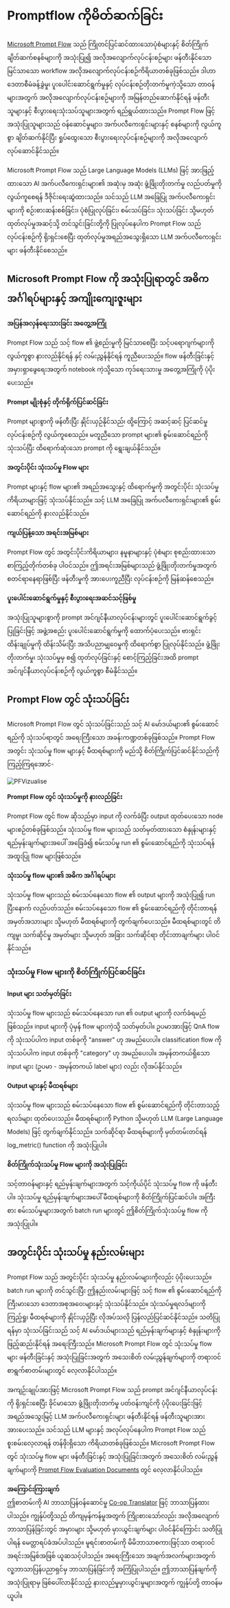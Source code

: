 <!--
CO_OP_TRANSLATOR_METADATA:
{
  "original_hash": "3cbe7629d254f1043193b7fe22524d55",
  "translation_date": "2025-07-16T22:45:45+00:00",
  "source_file": "md/01.Introduction/05/Promptflow.md",
  "language_code": "my"
}
-->
# **Promptflow ကိုမိတ်ဆက်ခြင်း**

[Microsoft Prompt Flow](https://microsoft.github.io/promptflow/index.html?WT.mc_id=aiml-138114-kinfeylo) သည် ကြိုတင်ပြင်ဆင်ထားသောပုံစံများနှင့် စိတ်ကြိုက်ချိတ်ဆက်စနစ်များကို အသုံးပြု၍ အလိုအလျောက်လုပ်ငန်းစဉ်များ ဖန်တီးနိုင်သော မြင်သာသော workflow အလိုအလျောက်လုပ်ငန်းစဉ်ကိရိယာတစ်ခုဖြစ်သည်။ ဒါဟာ ဒေတာစီမံခန့်ခွဲမှု၊ ပူးပေါင်းဆောင်ရွက်မှုနှင့် လုပ်ငန်းစဉ်တိုးတက်မှုကဲ့သို့သော တာဝန်များအတွက် အလိုအလျောက်လုပ်ငန်းစဉ်များကို အမြန်တည်ဆောက်နိုင်ရန် ဖန်တီးသူများနှင့် စီးပွားရေးသုံးသပ်သူများအတွက် ရည်ရွယ်ထားသည်။ Prompt Flow ဖြင့် အသုံးပြုသူများသည် ဝန်ဆောင်မှုများ၊ အက်ပလီကေးရှင်းများနှင့် စနစ်များကို လွယ်ကူစွာ ချိတ်ဆက်နိုင်ပြီး ရှုပ်ထွေးသော စီးပွားရေးလုပ်ငန်းစဉ်များကို အလိုအလျောက်လုပ်ဆောင်နိုင်သည်။

Microsoft Prompt Flow သည် Large Language Models (LLMs) ဖြင့် အားဖြည့်ထားသော AI အက်ပလီကေးရှင်းများ၏ အဆုံးမှ အဆုံး ဖွံ့ဖြိုးတိုးတက်မှု လည်ပတ်မှုကို လွယ်ကူစေရန် ဒီဇိုင်းရေးဆွဲထားသည်။ သင်သည် LLM အခြေပြု အက်ပလီကေးရှင်းများကို စဉ်းစားဆန်းစစ်ခြင်း၊ ပုံစံပြုလုပ်ခြင်း၊ စမ်းသပ်ခြင်း၊ သုံးသပ်ခြင်း သို့မဟုတ် ထုတ်လုပ်မှုအဆင့်သို့ တင်သွင်းခြင်းတို့ကို ပြုလုပ်နေပါက Prompt Flow သည် လုပ်ငန်းစဉ်ကို ရိုးရှင်းစေပြီး ထုတ်လုပ်မှုအရည်အသွေးရှိသော LLM အက်ပလီကေးရှင်းများ ဖန်တီးနိုင်စေသည်။

## Microsoft Prompt Flow ကို အသုံးပြုရာတွင် အဓိက အင်္ဂါရပ်များနှင့် အကျိုးကျေးဇူးများ

**အပြန်အလှန်ရေးသားခြင်း အတွေ့အကြုံ**

Prompt Flow သည် သင့် flow ၏ ဖွဲ့စည်းမှုကို မြင်သာစေပြီး သင့်ပရောဂျက်များကို လွယ်ကူစွာ နားလည်နိုင်ရန် နှင့် လမ်းညွှန်နိုင်ရန် ကူညီပေးသည်။
flow ဖန်တီးခြင်းနှင့် အမှားရှာဖွေရေးအတွက် notebook ကဲ့သို့သော ကုဒ်ရေးသားမှု အတွေ့အကြုံကို ပံ့ပိုးပေးသည်။

**Prompt မျိုးစုံနှင့် တိုက်ရိုက်ပြင်ဆင်ခြင်း**

Prompt များစွာကို ဖန်တီးပြီး နှိုင်းယှဉ်နိုင်သည်၊ ထို့ကြောင့် အဆင့်ဆင့် ပြင်ဆင်မှုလုပ်ငန်းစဉ်ကို လွယ်ကူစေသည်။ မတူညီသော prompt များ၏ စွမ်းဆောင်ရည်ကို သုံးသပ်ပြီး ထိရောက်ဆုံးသော prompt ကို ရွေးချယ်နိုင်သည်။

**အတွင်းပိုင်း သုံးသပ်မှု Flow များ**

Prompt များနှင့် flow များ၏ အရည်အသွေးနှင့် ထိရောက်မှုကို အတွင်းပိုင်း သုံးသပ်မှုကိရိယာများဖြင့် သုံးသပ်နိုင်သည်။
သင့် LLM အခြေပြု အက်ပလီကေးရှင်းများ၏ စွမ်းဆောင်ရည်ကို နားလည်နိုင်သည်။

**ကျယ်ပြန့်သော အရင်းအမြစ်များ**

Prompt Flow တွင် အတွင်းပိုင်းကိရိယာများ၊ နမူနာများနှင့် ပုံစံများ စုစည်းထားသော စာကြည့်တိုက်တစ်ခု ပါဝင်သည်။ ဤအရင်းအမြစ်များသည် ဖွံ့ဖြိုးတိုးတက်မှုအတွက် စတင်ရာနေရာဖြစ်ပြီး ဖန်တီးမှုကို အားပေးကူညီပြီး လုပ်ငန်းစဉ်ကို မြန်ဆန်စေသည်။

**ပူးပေါင်းဆောင်ရွက်မှုနှင့် စီးပွားရေးအဆင်သင့်ဖြစ်မှု**

အသုံးပြုသူများစွာကို prompt အင်ဂျင်နီယာလုပ်ငန်းများတွင် ပူးပေါင်းဆောင်ရွက်ခွင့်ပြုခြင်းဖြင့် အဖွဲ့အစည်း ပူးပေါင်းဆောင်ရွက်မှုကို ထောက်ပံ့ပေးသည်။
ဗားရှင်းထိန်းချုပ်မှုကို ထိန်းသိမ်းပြီး အသိပညာမျှဝေမှုကို ထိရောက်စွာ ပြုလုပ်နိုင်သည်။ ဖွံ့ဖြိုးတိုးတက်မှု၊ သုံးသပ်မှုမှ စ၍ ထုတ်လုပ်ခြင်းနှင့် စောင့်ကြည့်ခြင်းအထိ prompt အင်ဂျင်နီယာလုပ်ငန်းစဉ်ကို လွယ်ကူစွာ စီမံနိုင်သည်။

## Prompt Flow တွင် သုံးသပ်ခြင်း

Microsoft Prompt Flow တွင် သုံးသပ်ခြင်းသည် သင့် AI မော်ဒယ်များ၏ စွမ်းဆောင်ရည်ကို သုံးသပ်ရာတွင် အရေးကြီးသော အခန်းကဏ္ဍတစ်ခုဖြစ်သည်။ Prompt Flow အတွင်း သုံးသပ်မှု flow များနှင့် မီထရစ်များကို မည်သို့ စိတ်ကြိုက်ပြင်ဆင်နိုင်သည်ကို ကြည့်ကြရအောင်-

![PFVizualise](../../../../../translated_images/pfvisualize.c1d9ca75baa2a2221667124fa82ba2307f74a34620b9c1eff2cfc1fa2972909b.my.png)

**Prompt Flow တွင် သုံးသပ်မှုကို နားလည်ခြင်း**

Prompt Flow တွင် flow ဆိုသည်မှာ input ကို လက်ခံပြီး output ထုတ်ပေးသော node များစဉ်တစ်ခုဖြစ်သည်။ သုံးသပ်မှု flow များသည် သတ်မှတ်ထားသော စံနှုန်းများနှင့် ရည်မှန်းချက်များအပေါ် အခြေခံ၍ စမ်းသပ်မှု run ၏ စွမ်းဆောင်ရည်ကို သုံးသပ်ရန် အထူးပြု flow များဖြစ်သည်။

**သုံးသပ်မှု flow များ၏ အဓိက အင်္ဂါရပ်များ**

သုံးသပ်မှု flow များသည် စမ်းသပ်နေသော flow ၏ output များကို အသုံးပြု၍ run ပြီးနောက် လည်ပတ်သည်။ စမ်းသပ်နေသော flow ၏ စွမ်းဆောင်ရည်ကို တိုင်းတာရန် အမှတ်အသားများ သို့မဟုတ် မီထရစ်များကို တွက်ချက်ပေးသည်။ မီထရစ်များတွင် တိကျမှု၊ သက်ဆိုင်မှု အမှတ်များ သို့မဟုတ် အခြား သက်ဆိုင်ရာ တိုင်းတာချက်များ ပါဝင်နိုင်သည်။

### သုံးသပ်မှု Flow များကို စိတ်ကြိုက်ပြင်ဆင်ခြင်း

**Input များ သတ်မှတ်ခြင်း**

သုံးသပ်မှု flow များသည် စမ်းသပ်နေသော run ၏ output များကို လက်ခံရမည်ဖြစ်သည်။ input များကို ပုံမှန် flow များကဲ့သို့ သတ်မှတ်ပါ။
ဥပမာအားဖြင့် QnA flow ကို သုံးသပ်ပါက input တစ်ခုကို "answer" ဟု အမည်ပေးပါ။ classification flow ကို သုံးသပ်ပါက input တစ်ခုကို "category" ဟု အမည်ပေးပါ။ အမှန်တကယ်ရှိသော input များ (ဥပမာ - အမှန်တကယ် label များ) လည်း လိုအပ်နိုင်သည်။

**Output များနှင့် မီထရစ်များ**

သုံးသပ်မှု flow များသည် စမ်းသပ်နေသော flow ၏ စွမ်းဆောင်ရည်ကို တိုင်းတာသည့် ရလဒ်များ ထုတ်ပေးသည်။ မီထရစ်များကို Python သို့မဟုတ် LLM (Large Language Models) ဖြင့် တွက်ချက်နိုင်သည်။ သက်ဆိုင်ရာ မီထရစ်များကို မှတ်တမ်းတင်ရန် log_metric() function ကို အသုံးပြုပါ။

**စိတ်ကြိုက်သုံးသပ်မှု Flow များကို အသုံးပြုခြင်း**

သင့်တာဝန်များနှင့် ရည်မှန်းချက်များအတွက် သင့်ကိုယ်ပိုင် သုံးသပ်မှု flow ကို ဖန်တီးပါ။ သုံးသပ်မှု ရည်မှန်းချက်များအပေါ် မီထရစ်များကို စိတ်ကြိုက်ပြင်ဆင်ပါ။
အကြီးစား စမ်းသပ်မှုများအတွက် batch run များတွင် ဤစိတ်ကြိုက်သုံးသပ်မှု flow ကို အသုံးပြုပါ။

## အတွင်းပိုင်း သုံးသပ်မှု နည်းလမ်းများ

Prompt Flow သည် အတွင်းပိုင်း သုံးသပ်မှု နည်းလမ်းများကိုလည်း ပံ့ပိုးပေးသည်။
batch run များကို တင်သွင်းပြီး ဤနည်းလမ်းများဖြင့် သင့် flow ၏ စွမ်းဆောင်ရည်ကို ကြီးမားသော ဒေတာအစုအဝေးများနှင့် သုံးသပ်နိုင်သည်။
သုံးသပ်မှုရလဒ်များကို ကြည့်ရှု၊ မီထရစ်များကို နှိုင်းယှဉ်ပြီး လိုအပ်သလို ပြန်လည်ပြင်ဆင်နိုင်သည်။
သတိပြုရန်မှာ သုံးသပ်ခြင်းသည် သင့် AI မော်ဒယ်များသည် ရည်မှန်းချက်များနှင့် စံနှုန်းများကို ဖြည့်ဆည်းနိုင်ရန် အရေးကြီးသည်။ Microsoft Prompt Flow တွင် သုံးသပ်မှု flow များ ဖန်တီးခြင်းနှင့် အသုံးပြုခြင်းအတွက် အသေးစိတ် လမ်းညွှန်ချက်များကို တရားဝင်စာရွက်စာတမ်းများတွင် လေ့လာနိုင်ပါသည်။

အကျဉ်းချုပ်အားဖြင့် Microsoft Prompt Flow သည် prompt အင်ဂျင်နီယာလုပ်ငန်းကို ရိုးရှင်းစေပြီး ခိုင်မာသော ဖွံ့ဖြိုးတိုးတက်မှု ပတ်ဝန်းကျင်ကို ပံ့ပိုးပေးခြင်းဖြင့် အရည်အသွေးမြင့် LLM အက်ပလီကေးရှင်းများ ဖန်တီးနိုင်ရန် ဖန်တီးသူများအား အားပေးသည်။ သင်သည် LLM များနှင့် အလုပ်လုပ်နေပါက Prompt Flow သည် စူးစမ်းလေ့လာရန် တန်ဖိုးရှိသော ကိရိယာတစ်ခုဖြစ်သည်။ Microsoft Prompt Flow တွင် သုံးသပ်မှု flow များ ဖန်တီးခြင်းနှင့် အသုံးပြုခြင်းအတွက် အသေးစိတ် လမ်းညွှန်ချက်များကို [Prompt Flow Evaluation Documents](https://learn.microsoft.com/azure/machine-learning/prompt-flow/how-to-develop-an-evaluation-flow?view=azureml-api-2?WT.mc_id=aiml-138114-kinfeylo) တွင် လေ့လာနိုင်ပါသည်။

**အကြောင်းကြားချက်**  
ဤစာတမ်းကို AI ဘာသာပြန်ဝန်ဆောင်မှု [Co-op Translator](https://github.com/Azure/co-op-translator) ဖြင့် ဘာသာပြန်ထားပါသည်။ ကျွန်ုပ်တို့သည် တိကျမှန်ကန်မှုအတွက် ကြိုးစားသော်လည်း အလိုအလျောက် ဘာသာပြန်ခြင်းတွင် အမှားများ သို့မဟုတ် မှားယွင်းချက်များ ပါဝင်နိုင်ကြောင်း သတိပြုပါရန် မေတ္တာရပ်ခံအပ်ပါသည်။ မူရင်းစာတမ်းကို မိမိဘာသာစကားဖြင့်သာ တရားဝင်အရင်းအမြစ်အဖြစ် ယူဆသင့်ပါသည်။ အရေးကြီးသော အချက်အလက်များအတွက် လူ့ဘာသာပြန်ပညာရှင်မှ ဘာသာပြန်ခြင်းကို အကြံပြုပါသည်။ ဤဘာသာပြန်ချက်ကို အသုံးပြုရာမှ ဖြစ်ပေါ်လာနိုင်သည့် နားလည်မှုမှားယွင်းမှုများအတွက် ကျွန်ုပ်တို့ တာဝန်မယူပါ။